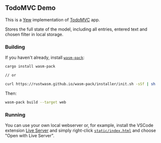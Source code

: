 ## TodoMVC Demo

This is a [Yew](https://yew.rs/docs/) implementation of [TodoMVC](http://todomvc.com/) app.

Stores the full state of the model, including all entries, entered text and chosen filter in local storage.

### Building

If you haven't already, install [`wasm-pack`](https://rustwasm.github.io/wasm-pack/):

```sh
cargo install wasm-pack

// or

curl https://rustwasm.github.io/wasm-pack/installer/init.sh -sSf | sh
```

Then:

```sh
wasm-pack build --target web
```

### Running

You can use your own local webserver or, for example, install the VSCode extension [Live Server](https://marketplace.visualstudio.com/items?itemName=ritwickdey.LiveServer) and simply right-click [`static/index.html`](static/index.html) and choose "Open with Live Server".
